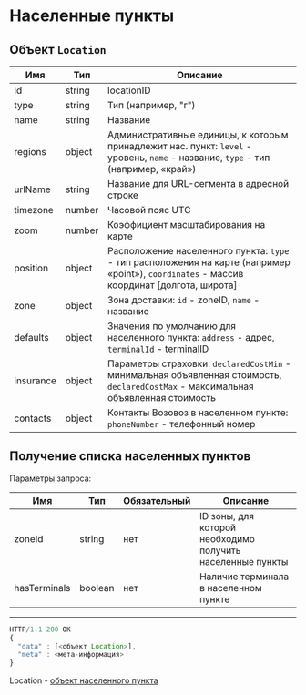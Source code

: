 # Населенные пункты

## Объект `Location`

Имя | Тип | Описание
--- | --- | --------
id | string | locationID
type | string | Тип (например, "г")
name | string | Название
regions | object | Административные единицы, к которым принадлежит нас. пункт: `level` - уровень, `name` - название, `type` - тип (например, «край»)
urlName | string | Название для URL-сегмента в адресной строке
timezone | number | Часовой пояс UTC
zoom | number | Коэффициент масштабирования на карте
position | object | Расположение населенного пункта: `type` - тип расположения на карте (например «point»), `coordinates` - массив координат [долгота, широта]
zone | object | Зона доставки: `id` - zoneID, `name` - название
defaults | object | Значения по умолчанию для населенного пункта: `address` - адрес, `terminalId` - terminalID
insurance | object | Параметры страховки: `declaredCostMin` - минимальная объявленная стоимость, `declaredCostMax` - максимальная объявленная стоимость
contacts | object | Контакты Возовоз в населенном пункте: `phoneNumber` - телефонный номер

## Получение списка населенных пунктов

Параметры запроса:

Имя | Тип | Обязательный | Описание
--- | --- | ------------ | --------
zoneId | string | нет | ID зоны, для которой необходимо получить населенные пункты
hasTerminals | boolean | нет | Наличие терминала в населенном пункте

---

```js
HTTP/1.1 200 OK
{
  "data" : [<объект Location>],
  "meta" : <мета-информация>
}

```

Location - [объект населенного пункта](locations.md)
